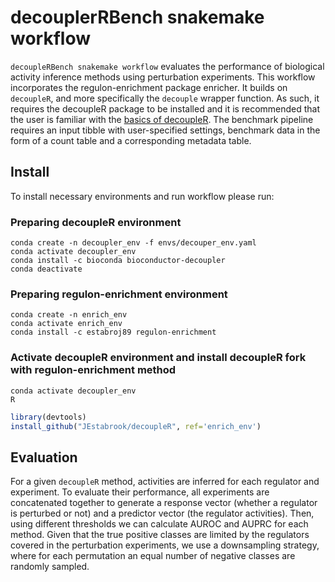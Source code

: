 # decouplerRBench snakemake workflow
`decoupleRBench snakemake workflow` evaluates the performance of biological activity 
inference methods using perturbation experiments. This workflow incorporates the regulon-enrichment package enricher. It builds on `decoupleR`, and 
more specifically the `decouple` wrapper function. As such, it requires the 
decoupleR package to be installed and it is recommended that the user is familiar 
with the [basics of decoupleR](https://saezlab.github.io/decoupleR/articles/decoupleR.html#basics-1).
The benchmark pipeline requires an input tibble with user-specified settings,
benchmark data in the form of a count table and a corresponding metadata table.

## Install
To install necessary environments and run workflow please run:
### Preparing decoupleR environment
```
conda create -n decoupler_env -f envs/decouper_env.yaml
conda activate decoupler_env
conda install -c bioconda bioconductor-decoupler
conda deactivate
```
### Preparing regulon-enrichment environment
```
conda create -n enrich_env
conda activate enrich_env 
conda install -c estabroj89 regulon-enrichment
```
### Activate decoupleR environment and install decoupleR fork with regulon-enrichment method
```
conda activate decoupler_env
R
```

```r
library(devtools)
install_github("JEstabrook/decoupleR", ref='enrich_env') 
```


## Evaluation
For a given `decoupleR` method, activities are inferred for each regulator and 
experiment. To evaluate their performance, all experiments are concatenated 
together to generate a response vector (whether a regulator is perturbed or not)
and a predictor vector (the regulator activities). Then, using different 
thresholds we can calculate AUROC and AUPRC for each method. Given that the true 
positive classes are limited by the regulators covered in the perturbation 
experiments, we use a downsampling strategy, where for each permutation an 
equal number of  negative classes are randomly sampled.
